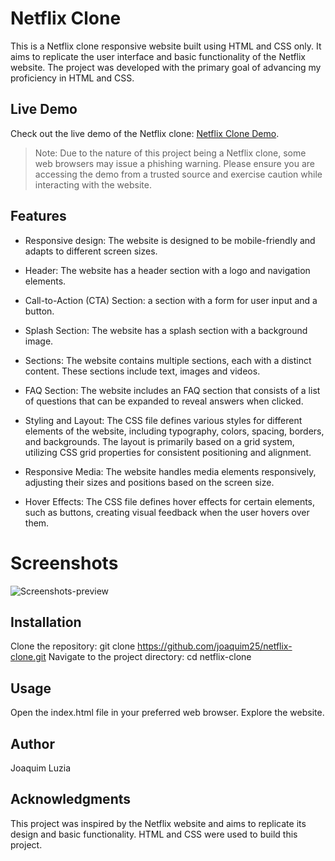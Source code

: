 # Netflix Clone
This is a Netflix clone responsive website built using HTML and CSS only. It aims to replicate the user interface and basic functionality of the Netflix website. The project was developed with the primary goal of advancing my proficiency in HTML and CSS.

## Live Demo
Check out the live demo of the Netflix clone: [Netflix Clone Demo](https://joaquim25.github.io/netflix-clone/).
> Note: Due to the nature of this project being a Netflix clone, some web browsers may issue a phishing warning. Please ensure you are accessing the demo from a trusted source and exercise caution while interacting with the website.

## Features
- Responsive design: The website is designed to be mobile-friendly and adapts to different screen sizes.
- Header: The website has a header section with a logo and navigation elements.
- Call-to-Action (CTA) Section: a section with a form for user input and a button.
- Splash Section: The website has a splash section with a background image.
- Sections: The website contains multiple sections, each with a distinct content. These sections include text, images and videos.
- FAQ Section: The website includes an FAQ section that consists of a list of questions that can be expanded to reveal answers when clicked.

- Styling and Layout: The CSS file defines various styles for different elements of the website, including typography, colors, spacing, borders, and backgrounds. The layout is primarily based on a grid system, utilizing CSS grid properties for consistent positioning and alignment.
- Responsive Media: The website handles media elements responsively, adjusting their sizes and positions based on the screen size.
- Hover Effects: The CSS file defines hover effects for certain elements, such as buttons, creating visual feedback when the user hovers over them.

# Screenshots
![Screenshots-preview](https://github.com/joaquim25/netflix-clone/blob/main/assets/screenshots.png)

## Installation
Clone the repository: git clone https://github.com/joaquim25/netflix-clone.git
Navigate to the project directory: cd netflix-clone

## Usage
Open the index.html file in your preferred web browser.
Explore the website.

## Author
Joaquim Luzia

## Acknowledgments
This project was inspired by the Netflix website and aims to replicate its design and basic functionality.
HTML and CSS were used to build this project.
